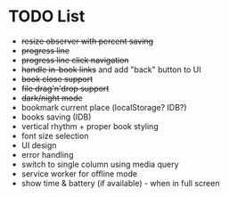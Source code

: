 # TODO List

* ~~resize observer with percent saving~~
* ~~progress line~~
* ~~progress line click navigation~~
* ~~handle in-book links~~ and add "back" button to UI
* ~~book close support~~
* ~~file drag'n'drop support~~
* ~~dark/night mode~~
* bookmark current place (localStorage? IDB?)
* books saving (IDB)
* vertical rhythm + proper book styling
* font size selection
* UI design
* error handling
* switch to single column using media query
* service worker for offline mode
* show time & battery (if available) - when in full screen
